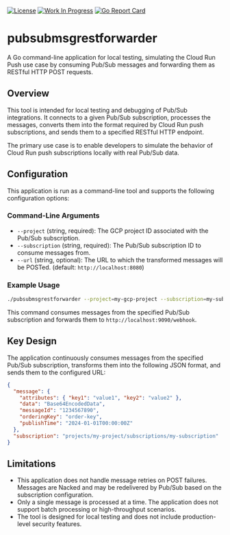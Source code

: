 [![License](https://img.shields.io/badge/license-MIT-blue)](https://opensource.org/licenses/MIT) [![Work In Progress](https://img.shields.io/badge/Status-Work%20In%20Progress-yellow)](https://guide.unitvectorylabs.com/bestpractices/status/#work-in-progress) [![Go Report Card](https://goreportcard.com/badge/github.com/UnitVectorY-Labs/pubsubmsgrestforwarder)](https://goreportcard.com/report/github.com/UnitVectorY-Labs/pubsubmsgrestforwarder)

# pubsubmsgrestforwarder

A Go command-line application for local testing, simulating the Cloud Run Push use case by consuming Pub/Sub messages and forwarding them as RESTful HTTP POST requests.

## Overview

This tool is intended for local testing and debugging of Pub/Sub integrations. It connects to a given Pub/Sub subscription, processes the messages, converts them into the format required by Cloud Run push subscriptions, and sends them to a specified RESTful HTTP endpoint.

The primary use case is to enable developers to simulate the behavior of Cloud Run push subscriptions locally with real Pub/Sub data.

## Configuration

This application is run as a command-line tool and supports the following configuration options:

### Command-Line Arguments

- `--project` (string, required): The GCP project ID associated with the Pub/Sub subscription.
- `--subscription` (string, required): The Pub/Sub subscription ID to consume messages from.
- `--url` (string, optional): The URL to which the transformed messages will be POSTed. (default: `http://localhost:8080`)

### Example Usage

```bash
./pubsubmsgrestforwarder --project=my-gcp-project --subscription=my-subscription-id --url=http://localhost:9090/webhook
```

This command consumes messages from the specified Pub/Sub subscription and forwards them to `http://localhost:9090/webhook`.

## Key Design

The application continuously consumes messages from the specified Pub/Sub subscription, transforms them into the following JSON format, and sends them to the configured URL:

```json
{
  "message": {
    "attributes": { "key1": "value1", "key2": "value2" },
    "data": "Base64EncodedData",
    "messageId": "1234567890",
    "orderingKey": "order-key",
    "publishTime": "2024-01-01T00:00:00Z"
  },
  "subscription": "projects/my-project/subscriptions/my-subscription"
}
```

## Limitations

- This application does not handle message retries on POST failures. Messages are Nacked and may be redelivered by Pub/Sub based on the subscription configuration.
- Only a single message is processed at a time. The application does not support batch processing or high-throughput scenarios.
- The tool is designed for local testing and does not include production-level security features.
